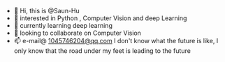 - 👋 Hi, this is @Saun-Hu
- 👀 interested in Python , Computer Vision and deep Learning
- 🌱 currently learning deep learning
- 💞️ looking to collaborate on Computer Vision 
- 📫 e-mail@ 1045746204@qq.com
  I don't know what the future is like, I only know that the road under my feet is leading to the future

<!---
Saun-Hu/Saun-Hu is a ✨ special ✨ repository because its `README.md` (this file) appears on your GitHub profile.
You can click the Preview link to take a look at your changes.
--->
